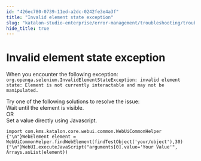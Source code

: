 ```yaml
---
id: "426ec780-0739-11ed-a2dc-0242fe3e4a3f"
title: "Invalid element state exception"
slug: "katalon-studio-enterprise/error-management/troubleshooting/troubleshoot-web-automated-testing/invalid-element-state-exception"
hide_title: true
---
```


# <a id="troubleshooting-2053" class="anchor_top_offset"/><a id="ariaid-title1" class="anchor_top_offset"/>Invalid element state exception

<section xmlns="http://www.w3.org/1999/xhtml" className="section condition"><p className="p">When you encounter the following exception: <code className="ph codeph">org.openqa.selenium.InvalidElementStateException: invalid element state: Element is not currently interactable and may not be manipulated.</code></p></section> 
<div xmlns="http://www.w3.org/1999/xhtml" className="bodydiv troubleSolution"><section className="section remedy"><div className="li step p"><span className="ph cmd">Try one of the following solutions to resolve the issue:</span><div className="itemgroup info">Wait until the element is visible.</div><div className="itemgroup info">OR</div><div className="itemgroup info">Set a value directly using Javascript.<pre className="pre codeblock"><code>import com.kms.katalon.core.webui.common.WebUiCommonHelper {"\n"}WebElement element = WebUiCommonHelper.findWebElement(findTestObject('your/object'),30){"\n"}WebUI.executeJavaScript("arguments[0].value='Your Value'", Arrays.asList(element))</code></pre></div></div></section></div>
